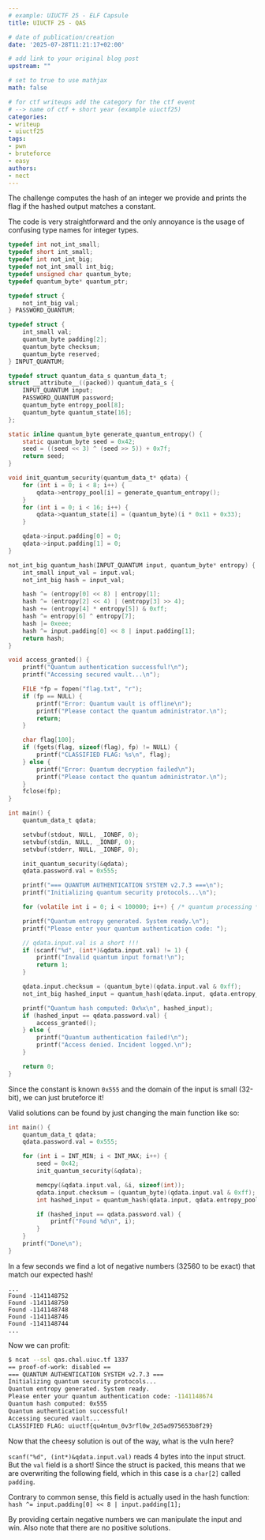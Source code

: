 ```yaml
---
# example: UIUCTF 25 - ELF Capsule
title: UIUCTF 25 - QAS

# date of publication/creation
date: '2025-07-28T11:21:17+02:00'

# add link to your original blog post
upstream: ""

# set to true to use mathjax
math: false

# for ctf writeups add the category for the ctf event
# --> name of ctf + short year (example uiuctf25)
categories:
- writeup
- uiuctf25
tags:
- pwn
- bruteforce
- easy
authors:
- nect
---
```


The challenge computes the hash of an integer we provide and
prints the flag if the hashed output matches a constant.

The code is very straightforward and the only annoyance
is the usage of confusing type names for integer types.

```c
typedef int not_int_small;
typedef short int_small;
typedef int not_int_big;
typedef not_int_small int_big;
typedef unsigned char quantum_byte;
typedef quantum_byte* quantum_ptr;

typedef struct {
    not_int_big val;
} PASSWORD_QUANTUM;

typedef struct {
    int_small val;
    quantum_byte padding[2];
    quantum_byte checksum;
    quantum_byte reserved;
} INPUT_QUANTUM;

typedef struct quantum_data_s quantum_data_t;
struct __attribute__((packed)) quantum_data_s {
    INPUT_QUANTUM input;
    PASSWORD_QUANTUM password;
    quantum_byte entropy_pool[8];
    quantum_byte quantum_state[16];
};

static inline quantum_byte generate_quantum_entropy() {
    static quantum_byte seed = 0x42;
    seed = ((seed << 3) ^ (seed >> 5)) + 0x7f;
    return seed;
}

void init_quantum_security(quantum_data_t* qdata) {
    for (int i = 0; i < 8; i++) {
        qdata->entropy_pool[i] = generate_quantum_entropy();
    }
    for (int i = 0; i < 16; i++) {
        qdata->quantum_state[i] = (quantum_byte)(i * 0x11 + 0x33);
    }

    qdata->input.padding[0] = 0;
    qdata->input.padding[1] = 0;
}

not_int_big quantum_hash(INPUT_QUANTUM input, quantum_byte* entropy) {
    int_small input_val = input.val;
    not_int_big hash = input_val;

    hash ^= (entropy[0] << 8) | entropy[1];
    hash ^= (entropy[2] << 4) | (entropy[3] >> 4);
    hash += (entropy[4] * entropy[5]) & 0xff;
    hash ^= entropy[6] ^ entropy[7];
    hash |= 0xeee;
    hash ^= input.padding[0] << 8 | input.padding[1];
    return hash;
}

void access_granted() {
    printf("Quantum authentication successful!\n");
    printf("Accessing secured vault...\n");

    FILE *fp = fopen("flag.txt", "r");
    if (fp == NULL) {
        printf("Error: Quantum vault is offline\n");
        printf("Please contact the quantum administrator.\n");
        return;
    }

    char flag[100];
    if (fgets(flag, sizeof(flag), fp) != NULL) {
        printf("CLASSIFIED FLAG: %s\n", flag);
    } else {
        printf("Error: Quantum decryption failed\n");
        printf("Please contact the quantum administrator.\n");
    }
    fclose(fp);
}

int main() {
    quantum_data_t qdata;

    setvbuf(stdout, NULL, _IONBF, 0);
    setvbuf(stdin, NULL, _IONBF, 0);
    setvbuf(stderr, NULL, _IONBF, 0);

    init_quantum_security(&qdata);
    qdata.password.val = 0x555;

    printf("=== QUANTUM AUTHENTICATION SYSTEM v2.7.3 ===\n");
    printf("Initializing quantum security protocols...\n");

    for (volatile int i = 0; i < 100000; i++) { /* quantum processing */ }

    printf("Quantum entropy generated. System ready.\n");
    printf("Please enter your quantum authentication code: ");

    // qdata.input.val is a short !!!
    if (scanf("%d", (int*)&qdata.input.val) != 1) {
        printf("Invalid quantum input format!\n");
        return 1;
    }

    qdata.input.checksum = (quantum_byte)(qdata.input.val & 0xff);
    not_int_big hashed_input = quantum_hash(qdata.input, qdata.entropy_pool);

    printf("Quantum hash computed: 0x%x\n", hashed_input);
    if (hashed_input == qdata.password.val) {
        access_granted();
    } else {
        printf("Quantum authentication failed!\n");
        printf("Access denied. Incident logged.\n");
    }

    return 0;
}
```

Since the constant is known `0x555` and the domain of the input is small (32-bit), we can just bruteforce it!

Valid solutions can be found by just changing the main function like so:

```c
int main() {
    quantum_data_t qdata;
    qdata.password.val = 0x555;

    for (int i = INT_MIN; i < INT_MAX; i++) {
        seed = 0x42;
		init_quantum_security(&qdata);

		memcpy(&qdata.input.val, &i, sizeof(int));
		qdata.input.checksum = (quantum_byte)(qdata.input.val & 0xff);
		int hashed_input = quantum_hash(qdata.input, qdata.entropy_pool);

		if (hashed_input == qdata.password.val) {
			printf("Found %d\n", i);
		}
    }
	printf("Done\n");
}
```

In a few seconds we find a lot of negative numbers (32560 to be exact) that match our expected hash!

```
...
Found -1141148752
Found -1141148750
Found -1141148748
Found -1141148746
Found -1141148744
...
```

Now we can profit:

```bash
$ ncat --ssl qas.chal.uiuc.tf 1337
== proof-of-work: disabled ==
=== QUANTUM AUTHENTICATION SYSTEM v2.7.3 ===
Initializing quantum security protocols...
Quantum entropy generated. System ready.
Please enter your quantum authentication code: -1141148674
Quantum hash computed: 0x555
Quantum authentication successful!
Accessing secured vault...
CLASSIFIED FLAG: uiuctf{qu4ntum_0v3rfl0w_2d5ad975653b8f29}
```

Now that the cheesy solution is out of the way, what is the vuln here?

`scanf("%d", (int*)&qdata.input.val)` reads 4 bytes into the input struct. But the `val` field is a short!
Since the struct is packed, this means that we are overwriting the following field, which in this case is a `char[2]` called `padding`.

Contrary to common sense, this field is actually used in the hash function: `hash ^= input.padding[0] << 8 | input.padding[1];`

By providing certain negative numbers we can manipulate the input and win. Also note that there are no positive solutions.

